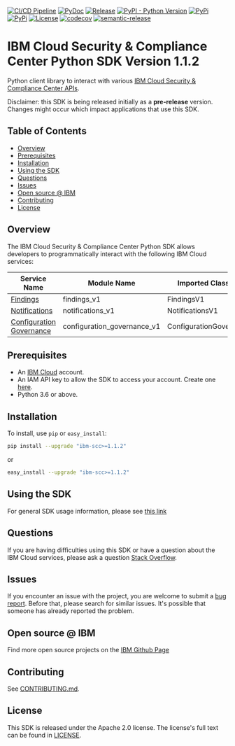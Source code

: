 [![CI/CD Pipeline](https://github.com/IBM/scc-python-sdk/actions/workflows/main.yaml/badge.svg)](https://github.com/IBM/scc-python-sdk/actions/workflows/main.yaml)
[![PyDoc](https://img.shields.io/static/v1?label=pydoc&message=latest&color=blue)](http://IBM.github.io/scc-python-sdk)
[![Release](https://img.shields.io/github/v/release/IBM/scc-python-sdk)](https://img.shields.io/github/v/release/IBM/scc-python-sdk)
[![PyPI - Python Version](https://img.shields.io/pypi/pyversions/ibm-platform-services)](https://pypi.org/project/ibm-scc/)
[![PyPi](https://badge.fury.io/py/ibm-scc.svg)](https://pypi.python.org/pypi/ibm-scc/)
[![PyPi](https://img.shields.io/pypi/dw/ibm-scc.svg)](https://pypi.python.org/pypi/ibm-scc/)
[![License](https://img.shields.io/badge/License-Apache%202.0-blue.svg)](https://opensource.org/licenses/Apache-2.0)
[![codecov](https://codecov.io/gh/IBM/scc-python-sdk/branch/main/graph/badge.svg?token=U0DC9HWWOA)](https://codecov.io/gh/IBM/scc-python-sdk)
[![semantic-release](https://img.shields.io/badge/%20%20%F0%9F%93%A6%F0%9F%9A%80-semantic--release-e10079.svg)](https://github.com/semantic-release/semantic-release)
# IBM Cloud Security & Compliance Center Python SDK Version 1.1.2

Python client library to interact with various [IBM Cloud Security & Compliance Center APIs](https://cloud.ibm.com/docs?tab=api-docs&category=platform_services%2Csecurity).

Disclaimer: this SDK is being released initially as a **pre-release** version.
Changes might occur which impact applications that use this SDK.

## Table of Contents

<!--
  The TOC below is generated using the `markdown-toc` node package.

      https://github.com/jonschlinkert/markdown-toc

  You should regenerate the TOC after making changes to this file.

      npx markdown-toc -i README.md
  -->

<!-- toc -->

- [Overview](#overview)
- [Prerequisites](#prerequisites)
- [Installation](#installation)
- [Using the SDK](#using-the-sdk)
- [Questions](#questions)
- [Issues](#issues)
- [Open source @ IBM](#open-source--ibm)
- [Contributing](#contributing)
- [License](#license)

<!-- tocstop -->

## Overview

The IBM Cloud Security & Compliance Center Python SDK allows developers to programmatically interact with the following
IBM Cloud services:

Service Name | Module Name | Imported Class Name
--- | --- | ---
[Findings](https://cloud.ibm.com/apidocs/security-compliance/findings) | findings_v1 | FindingsV1
[Notifications](https://cloud.ibm.com/apidocs/security-compliance/si-notifications) | notifications_v1 | NotificationsV1
[Configuration Governance](https://cloud.ibm.com/apidocs/security-compliance/config) | configuration_governance_v1 | ConfigurationGovernanceV1

## Prerequisites

[ibm-cloud-onboarding]: https://cloud.ibm.com/registration

* An [IBM Cloud][ibm-cloud-onboarding] account.
* An IAM API key to allow the SDK to access your account. Create one [here](https://cloud.ibm.com/iam/apikeys).
* Python 3.6 or above.

## Installation

To install, use `pip` or `easy_install`:

```bash
pip install --upgrade "ibm-scc>=1.1.2"
```

or

```bash
easy_install --upgrade "ibm-scc>=1.1.2"
```

## Using the SDK
For general SDK usage information, please see [this link](https://github.com/IBM/ibm-cloud-sdk-common/blob/main/README.md)

## Questions

If you are having difficulties using this SDK or have a question about the IBM Cloud services,
please ask a question
[Stack Overflow](http://stackoverflow.com/questions/ask?tags=ibm-cloud).

## Issues
If you encounter an issue with the project, you are welcome to submit a
[bug report](https://github.com/IBM/scc-python-sdk/issues).
Before that, please search for similar issues. It's possible that someone has already reported the problem.

## Open source @ IBM
Find more open source projects on the [IBM Github Page](http://ibm.github.io/)

## Contributing
See [CONTRIBUTING.md](https://github.ibm.com/CloudEngineering/python-sdk-template/blob/main/CONTRIBUTING.md).

## License

This SDK is released under the Apache 2.0 license.
The license's full text can be found in [LICENSE](https://github.ibm.com/CloudEngineering/python-sdk-template/blob/main/LICENSE).
